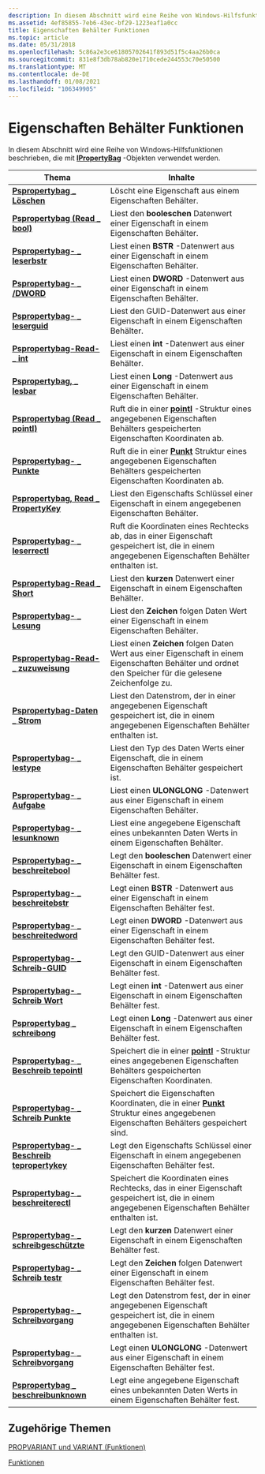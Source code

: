 ```yaml
---
description: In diesem Abschnitt wird eine Reihe von Windows-Hilfsfunktionen beschrieben, die mit IPropertyBag-Objekten verwendet werden.
ms.assetid: 4ef85855-7eb6-43ec-bf29-1223eaf1a0cc
title: Eigenschaften Behälter Funktionen
ms.topic: article
ms.date: 05/31/2018
ms.openlocfilehash: 5c86a2e3ce61805702641f893d51f5c4aa26b0ca
ms.sourcegitcommit: 831e8f3db78ab820e1710cede244553c70e50500
ms.translationtype: MT
ms.contentlocale: de-DE
ms.lasthandoff: 01/08/2021
ms.locfileid: "106349905"
---
```

# <a name="property-bag-functions"></a>Eigenschaften Behälter Funktionen

In diesem Abschnitt wird eine Reihe von Windows-Hilfsfunktionen beschrieben, die mit [**IPropertyBag**](/previous-versions/windows/internet-explorer/ie-developer/platform-apis/aa768196(v=vs.85)) -Objekten verwendet werden.



| Thema                                                                       | Inhalte                                                                                                                     |
|-----------------------------------------------------------------------------|------------------------------------------------------------------------------------------------------------------------------|
| [**Pspropertybag \_ Löschen**](/windows/win32/api/propsys/nf-propsys-pspropertybag_delete)                     | Löscht eine Eigenschaft aus einem Eigenschaften Behälter.<br/>                                                                           |
| [**Pspropertybag (Read \_ bool)**](/windows/win32/api/propsys/nf-propsys-pspropertybag_readbool)                 | Liest den **booleschen** Datenwert einer Eigenschaft in einem Eigenschaften Behälter.<br/>                                                    |
| [**Pspropertybag- \_ leserbstr**](/windows/win32/api/propsys/nf-propsys-pspropertybag_readbstr)                 | Liest einen **BSTR** -Datenwert aus einer Eigenschaft in einem Eigenschaften Behälter.<br/>                                                    |
| [**Pspropertybag- \_ /DWORD**](/windows/win32/api/propsys/nf-propsys-pspropertybag_readdword)               | Liest einen **DWORD** -Datenwert aus einer Eigenschaft in einem Eigenschaften Behälter.<br/>                                                     |
| [**Pspropertybag- \_ leserguid**](/windows/win32/api/propsys/nf-propsys-pspropertybag_readguid)                 | Liest den GUID-Datenwert aus einer Eigenschaft in einem Eigenschaften Behälter.<br/>                                                      |
| [**Pspropertybag-Read- \_ int**](/windows/win32/api/propsys/nf-propsys-pspropertybag_readint)                   | Liest einen **int** -Datenwert aus einer Eigenschaft in einem Eigenschaften Behälter.<br/>                                                    |
| [**Pspropertybag, \_ lesbar**](/windows/win32/api/propsys/nf-propsys-pspropertybag_readlong)                 | Liest einen **Long** -Datenwert aus einer Eigenschaft in einem Eigenschaften Behälter.<br/>                                                    |
| [**Pspropertybag (Read \_ pointl)**](/windows/win32/api/propsys/nf-propsys-pspropertybag_readpointl)             | Ruft die in einer [**pointl**](/previous-versions//dd162807(v=vs.85)) -Struktur eines angegebenen Eigenschaften Behälters gespeicherten Eigenschaften Koordinaten ab.<br/>    |
| [**Pspropertybag- \_ Punkte**](/windows/win32/api/propsys/nf-propsys-pspropertybag_readpoints)             | Ruft die in einer [**Punkt**](/previous-versions//dd162808(v=vs.85)) Struktur eines angegebenen Eigenschaften Behälters gespeicherten Eigenschaften Koordinaten ab.<br/>    |
| [**Pspropertybag, Read \_ PropertyKey**](/windows/win32/api/propsys/nf-propsys-pspropertybag_readpropertykey)   | Liest den Eigenschafts Schlüssel einer Eigenschaft in einem angegebenen Eigenschaften Behälter.<br/>                                                 |
| [**Pspropertybag- \_ leserrectl**](/windows/win32/api/propsys/nf-propsys-pspropertybag_readrectl)               | Ruft die Koordinaten eines Rechtecks ab, das in einer Eigenschaft gespeichert ist, die in einem angegebenen Eigenschaften Behälter enthalten ist.<br/>              |
| [**Pspropertybag-Read \_ Short**](/windows/win32/api/propsys/nf-propsys-pspropertybag_readshort)               | Liest den **kurzen** Datenwert einer Eigenschaft in einem Eigenschaften Behälter.<br/>                                                   |
| [**Pspropertybag- \_ Lesung**](/windows/win32/api/propsys/nf-propsys-pspropertybag_readstr)                   | Liest den **Zeichen** folgen Daten Wert einer Eigenschaft in einem Eigenschaften Behälter.<br/>                                                  |
| [**Pspropertybag-Read- \_ zuzuweisung**](/windows/win32/api/propsys/nf-propsys-pspropertybag_readstralloc)         | Liest einen **Zeichen** folgen Daten Wert aus einer Eigenschaft in einem Eigenschaften Behälter und ordnet den Speicher für die gelesene Zeichenfolge zu.<br/> |
| [**Pspropertybag-Daten \_ Strom**](/windows/win32/api/propsys/nf-propsys-pspropertybag_readstream)             | Liest den Datenstrom, der in einer angegebenen Eigenschaft gespeichert ist, die in einem angegebenen Eigenschaften Behälter enthalten ist.<br/>                           |
| [**Pspropertybag- \_ lestype**](/windows/win32/api/propsys/nf-propsys-pspropertybag_readtype)                 | Liest den Typ des Daten Werts einer Eigenschaft, die in einem Eigenschaften Behälter gespeichert ist.<br/>                                      |
| [**Pspropertybag- \_ Aufgabe**](/windows/win32/api/propsys/nf-propsys-pspropertybag_readulonglong)       | Liest einen **ULONGLONG** -Datenwert aus einer Eigenschaft in einem Eigenschaften Behälter.<br/>                                               |
| [**Pspropertybag- \_ lesunknown**](/windows/win32/api/propsys/nf-propsys-pspropertybag_readunknown)           | Liest eine angegebene Eigenschaft eines unbekannten Daten Werts in einem Eigenschaften Behälter.<br/>                                                |
| [**Pspropertybag- \_ beschreitebool**](/windows/win32/api/propsys/nf-propsys-pspropertybag_writebool)               | Legt den **booleschen** Datenwert einer Eigenschaft in einem Eigenschaften Behälter fest.<br/>                                                     |
| [**Pspropertybag- \_ beschreitebstr**](/windows/win32/api/propsys/nf-propsys-pspropertybag_writebstr)               | Legt einen **BSTR** -Datenwert aus einer Eigenschaft in einem Eigenschaften Behälter fest.<br/>                                                     |
| [**Pspropertybag- \_ beschreitedword**](/windows/win32/api/propsys/nf-propsys-pspropertybag_writedword)             | Legt einen **DWORD** -Datenwert aus einer Eigenschaft in einem Eigenschaften Behälter fest.<br/>                                                      |
| [**Pspropertybag- \_ Schreib-GUID**](/windows/win32/api/propsys/nf-propsys-pspropertybag_writeguid)               | Legt den GUID-Datenwert aus einer Eigenschaft in einem Eigenschaften Behälter fest.<br/>                                                       |
| [**Pspropertybag- \_ Schreib Wort**](/windows/win32/api/propsys/nf-propsys-pspropertybag_writeint)                 | Legt einen **int** -Datenwert aus einer Eigenschaft in einem Eigenschaften Behälter fest.<br/>                                                     |
| [**Pspropertybag \_ schreibong**](/windows/win32/api/propsys/nf-propsys-pspropertybag_writelong)               | Legt einen **Long** -Datenwert aus einer Eigenschaft in einem Eigenschaften Behälter fest.<br/>                                                     |
| [**Pspropertybag- \_ Beschreib tepointl**](/windows/win32/api/propsys/nf-propsys-pspropertybag_writepointl)           | Speichert die in einer [**pointl**](/previous-versions//dd162807(v=vs.85)) -Struktur eines angegebenen Eigenschaften Behälters gespeicherten Eigenschaften Koordinaten.<br/>       |
| [**Pspropertybag- \_ Schreib Punkte**](/windows/win32/api/propsys/nf-propsys-pspropertybag_writepoints)           | Speichert die Eigenschaften Koordinaten, die in einer [**Punkt**](/previous-versions//dd162808(v=vs.85)) Struktur eines angegebenen Eigenschaften Behälters gespeichert sind.<br/>       |
| [**Pspropertybag- \_ Beschreib tepropertykey**](/windows/win32/api/propsys/nf-propsys-pspropertybag_writepropertykey) | Legt den Eigenschafts Schlüssel einer Eigenschaft in einem angegebenen Eigenschaften Behälter fest.<br/>                                                  |
| [**Pspropertybag- \_ beschreiterectl**](/windows/win32/api/propsys/nf-propsys-pspropertybag_writerectl)             | Speichert die Koordinaten eines Rechtecks, das in einer Eigenschaft gespeichert ist, die in einem angegebenen Eigenschaften Behälter enthalten ist.<br/>                 |
| [**Pspropertybag- \_ schreibgeschützte**](/windows/win32/api/propsys/nf-propsys-pspropertybag_writeshort)             | Legt den **kurzen** Datenwert einer Eigenschaft in einem Eigenschaften Behälter fest.<br/>                                                    |
| [**Pspropertybag- \_ Schreib testr**](/windows/win32/api/propsys/nf-propsys-pspropertybag_writestr)                 | Legt den **Zeichen** folgen Datenwert einer Eigenschaft in einem Eigenschaften Behälter fest.<br/>                                                   |
| [**Pspropertybag- \_ Schreibvorgang**](/windows/win32/api/propsys/nf-propsys-pspropertybag_writestream)           | Legt den Datenstrom fest, der in einer angegebenen Eigenschaft gespeichert ist, die in einem angegebenen Eigenschaften Behälter enthalten ist.<br/>                            |
| [**Pspropertybag- \_ Schreibvorgang**](/windows/win32/api/propsys/nf-propsys-pspropertybag_writeulonglong)     | Legt einen **ULONGLONG** -Datenwert aus einer Eigenschaft in einem Eigenschaften Behälter fest.<br/>                                                |
| [**Pspropertybag \_ beschreibunknown**](/windows/win32/api/propsys/nf-propsys-pspropertybag_writeunknown)         | Legt eine angegebene Eigenschaft eines unbekannten Daten Werts in einem Eigenschaften Behälter fest.<br/>                                                 |



 

## <a name="related-topics"></a>Zugehörige Themen

<dl> <dt>

[PROPVARIANT und VARIANT (Funktionen)](./functions-propvarutil.md)
</dt> <dt>

[Funktionen](functions.md)
</dt> </dl>

 

 
